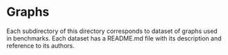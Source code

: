 # Graphs
Each subdirectory of this directory corresponds to dataset of graphs
used in benchmarks. Each dataset has a README.md file with its description
and reference to its authors.
